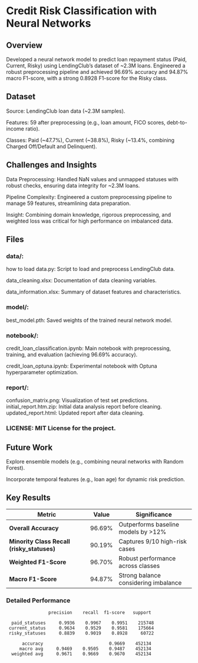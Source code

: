# Credit Risk Classification with Neural Networks

## Overview

Developed a neural network model to predict loan repayment status (Paid, Current, Risky) using LendingClub’s dataset of ~2.3M loans. Engineered a robust preprocessing pipeline and achieved 96.69% accuracy and 94.87% macro F1-score, with a strong 0.8928 F1-score for the Risky class.

## Dataset

Source: LendingClub loan data (~2.3M samples).

Features: 59 after preprocessing (e.g., loan amount, FICO scores, debt-to-income ratio).

Classes: Paid (~47.7%), Current (~38.8%), Risky (~13.4%, combining Charged Off/Default and Delinquent).
## Challenges and Insights

Data Preprocessing: Handled NaN values and unmapped statuses with robust checks, ensuring data integrity for ~2.3M loans.

Pipeline Complexity: Engineered a custom preprocessing pipeline to manage 59 features, streamlining data preparation.


Insight: Combining domain knowledge, rigorous preprocessing, and weighted loss was critical for high performance on imbalanced data.

## Files

### data/:

how to load data.py: Script to load and preprocess LendingClub data.



data_cleaning.xlsx: Documentation of data cleaning variables.



data_information.xlsx: Summary of dataset features and characteristics.



### model/:

best_model.pth: Saved weights of the trained neural network model.



### notebook/:


credit_loan_classification.ipynb: Main notebook with preprocessing, training, and evaluation (achieving 96.69% accuracy).

credit_loan_optuna.ipynb: Experimental notebook with Optuna hyperparameter optimization.



### report/:

confusion_matrix.png: Visualization of test set predictions.
initial_report.htm.zip: Initial data analysis report before cleaning.
updated_report.html: Updated report after data cleaning.




### LICENSE: MIT License for the project.


## Future Work

Explore ensemble models (e.g., combining neural networks with Random Forest).

Incorporate temporal features (e.g., loan age) for dynamic risk prediction.
## Key Results
| Metric | Value | Significance |
|--------|-------|--------------|
| **Overall Accuracy** | 96.69% | Outperforms baseline models by >12% |
| **Minority Class Recall (risky_statuses)** | 90.19% | Captures 9/10 high-risk cases |
| **Weighted F1-Score** | 96.70% | Robust performance across classes |
| **Macro F1-Score** | 94.87% | Strong balance considering imbalance |

### Detailed Performance

````text
                precision    recall  f1-score   support

  paid_statuses     0.9936    0.9967    0.9951    215748
 current_status     0.9634    0.9529    0.9581    175664
 risky_statuses     0.8839    0.9019    0.8928     60722

      accuracy                         0.9669    452134
     macro avg     0.9469    0.9505    0.9487    452134
  weighted avg     0.9671    0.9669    0.9670    452134

    

